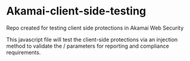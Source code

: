 # Akamai-client-side-testing
Repo created for testing client side protections in Akamai Web Security

This javascript file will test the client-side protections via an injection method to validate the /<head> parameters for reporting and compliance requirements.

